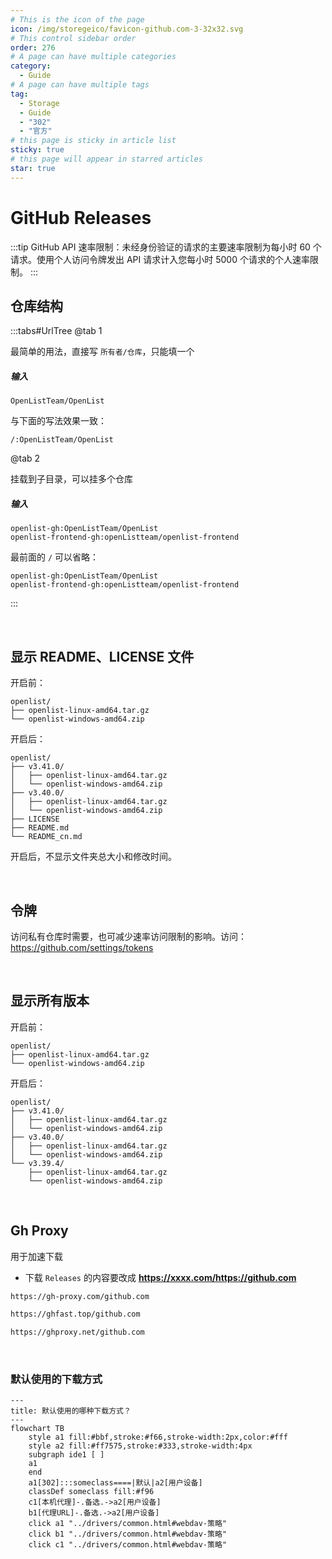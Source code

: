 ```yaml
---
# This is the icon of the page
icon: /img/storegeico/favicon-github.com-3-32x32.svg
# This control sidebar order
order: 276
# A page can have multiple categories
category:
  - Guide
# A page can have multiple tags
tag:
  - Storage
  - Guide
  - "302"
  - "官方"
# this page is sticky in article list
sticky: true
# this page will appear in starred articles
star: true
---
```

# GitHub Releases

:::tip
GitHub API 速率限制：未经身份验证的请求的主要速率限制为每小时 60 个请求。使用个人访问令牌发出 API 请求计入您每小时 5000 个请求的个人速率限制。
:::

## 仓库结构

:::tabs#UrlTree
@tab 1

最简单的用法，直接写 `所有者/仓库`，只能填一个

##### 输入

``` 
OpenListTeam/OpenList
```

与下面的写法效果一致：
``` 
/:OpenListTeam/OpenList
```

@tab 2

挂载到子目录，可以挂多个仓库

##### 输入

``` 
openlist-gh:OpenListTeam/OpenList
openlist-frontend-gh:openListteam/openlist-frontend
```

最前面的 `/` 可以省略：

``` 
openlist-gh:OpenListTeam/OpenList
openlist-frontend-gh:openListteam/openlist-frontend
```

:::

<br/>



## 显示 README、LICENSE 文件

开启前：
```
openlist/
├── openlist-linux-amd64.tar.gz
└── openlist-windows-amd64.zip
```

开启后：
```
openlist/
├── v3.41.0/
│   ├── openlist-linux-amd64.tar.gz
│   └── openlist-windows-amd64.zip
├── v3.40.0/
│   ├── openlist-linux-amd64.tar.gz
│   └── openlist-windows-amd64.zip
├── LICENSE
├── README.md
└── README_cn.md
```

开启后，不显示文件夹总大小和修改时间。

<br/>



## 令牌

访问私有仓库时需要，也可减少速率访问限制的影响。访问：<https://github.com/settings/tokens>

<br/>



## 显示所有版本

开启前：
```
openlist/
├── openlist-linux-amd64.tar.gz
└── openlist-windows-amd64.zip
```

开启后：
```
openlist/
├── v3.41.0/
│   ├── openlist-linux-amd64.tar.gz
│   └── openlist-windows-amd64.zip
├── v3.40.0/
│   ├── openlist-linux-amd64.tar.gz
│   └── openlist-windows-amd64.zip
└── v3.39.4/
    ├── openlist-linux-amd64.tar.gz
    └── openlist-windows-amd64.zip
```

<br/>



## **Gh Proxy**

用于加速下载

- 下载 `Releases` 的内容要改成 **https://xxxx.com/https://github.com**

```bash title="一键复制"
https://gh-proxy.com/github.com
```

```bash title="一键复制"
https://ghfast.top/github.com
```

```bash title="一键复制"
https://ghproxy.net/github.com
```



<br/>

### **默认使用的下载方式**

```mermaid
---
title: 默认使用的哪种下载方式？
---
flowchart TB
    style a1 fill:#bbf,stroke:#f66,stroke-width:2px,color:#fff
    style a2 fill:#ff7575,stroke:#333,stroke-width:4px
    subgraph ide1 [ ]
    a1
    end
    a1[302]:::someclass====|默认|a2[用户设备]
    classDef someclass fill:#f96
    c1[本机代理]-.备选.->a2[用户设备]
    b1[代理URL]-.备选.->a2[用户设备]
    click a1 "../drivers/common.html#webdav-策略"
    click b1 "../drivers/common.html#webdav-策略"
    click c1 "../drivers/common.html#webdav-策略"
```


